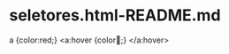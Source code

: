 # seletores.html-README.md
<!DOCTYPE html>
<html>
  
a {color:red;}
<a:hover {color🍋;} </a:hover>
</html>
